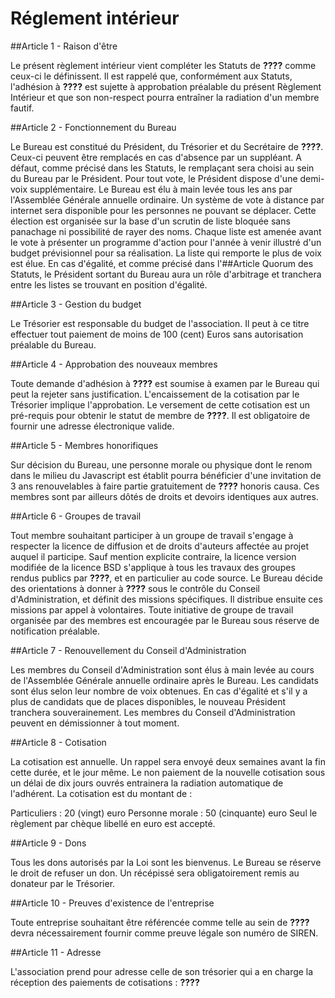# Réglement intérieur

##Article 1 - Raison d'être

Le présent règlement intérieur vient compléter les Statuts de **????** comme ceux-ci le définissent. Il est rappelé que, conformément aux Statuts, l'adhésion à **????** est sujette à approbation préalable du présent Règlement Intérieur et que son non-respect pourra entraîner la radiation d'un membre fautif.

##Article 2 - Fonctionnement du Bureau

Le Bureau est constitué du Président, du Trésorier et du Secrétaire de **????**. Ceux-ci peuvent être remplacés en cas d'absence par un suppléant. A défaut, comme précisé dans les Statuts, le remplaçant sera choisi au sein du Bureau par le Président. Pour tout vote, le Président dispose d'une demi-voix supplémentaire. Le Bureau est élu à main levée tous les ans par l'Assemblée Générale annuelle ordinaire. Un système de vote à distance par internet sera disponible pour les personnes ne pouvant se déplacer. Cette élection est organisée sur la base d'un scrutin de liste bloquée sans panachage ni possibilité de rayer des noms. Chaque liste est amenée avant le vote à présenter un programme d'action pour l'année à venir illustré d'un budget prévisionnel pour sa réalisation. La liste qui remporte le plus de voix est élue. En cas d'égalité, et comme précisé dans l'##Article Quorum des Statuts, le Président sortant du Bureau aura un rôle d'arbitrage et tranchera entre les listes se trouvant en position d'égalité.

##Article 3 - Gestion du budget

Le Trésorier est responsable du budget de l'association. Il peut à ce titre effectuer tout paiement de moins de 100 (cent) Euros sans autorisation préalable du Bureau.

##Article 4 - Approbation des nouveaux membres

Toute demande d'adhésion à **????** est soumise à examen par le Bureau qui peut la rejeter sans justification. L'encaissement de la cotisation par le Trésorier implique l'approbation. Le versement de cette cotisation est un pré-requis pour obtenir le statut de membre de **????**. Il est obligatoire de fournir une adresse électronique valide.

##Article 5 - Membres honorifiques

Sur décision du Bureau, une personne morale ou physique dont le renom dans le milieu du Javascript est établit pourra bénéficier d'une invitation de 3 ans renouvelables à faire partie gratuitement de **????** honoris causa. Ces membres sont par ailleurs dôtés de droits et devoirs identiques aux autres.

##Article 6 - Groupes de travail

Tout membre souhaitant participer à un groupe de travail s'engage à respecter la licence de diffusion et de droits d'auteurs affectée au projet auquel il participe. Sauf mention explicite contraire, la licence version modifiée de la licence BSD s'applique à tous les travaux des groupes rendus publics par **????**, et en particulier au code source. Le Bureau décide des orientations à donner à **????** sous le contrôle du Conseil d'Administration, et définit des missions spécifiques. Il distribue ensuite ces missions par appel à volontaires. Toute initiative de groupe de travail organisée par des membres est encouragée par le Bureau sous réserve de notification préalable.

##Article 7 - Renouvellement du Conseil d'Administration

Les membres du Conseil d'Administration sont élus à main levée au cours de l'Assemblée Générale annuelle ordinaire après le Bureau. Les candidats sont élus selon leur nombre de voix obtenues. En cas d'égalité et s'il y a plus de candidats que de places disponibles, le nouveau Président tranchera souverainement. Les membres du Conseil d'Administration peuvent en démissionner à tout moment.

##Article 8 - Cotisation

La cotisation est annuelle. Un rappel sera envoyé deux semaines avant la fin cette durée, et le jour même. Le non paiement de la nouvelle cotisation sous un délai de dix jours ouvrés entrainera la radiation automatique de l'adhérent. La cotisation est du montant de :

Particuliers : 20 (vingt) euro
Personne morale : 50 (cinquante) euro
Seul le règlement par chèque libellé en euro est accepté.

##Article 9 - Dons

Tous les dons autorisés par la Loi sont les bienvenus. Le Bureau se réserve le droit de refuser un don. Un récépissé sera obligatoirement remis au donateur par le Trésorier.

##Article 10 - Preuves d'existence de l'entreprise

Toute entreprise souhaitant être référencée comme telle au sein de **????** devra nécessairement fournir comme preuve légale son numéro de SIREN.

##Article 11 - Adresse

L'association prend pour adresse celle de son trésorier qui a en charge la réception des paiements de cotisations : **????**
